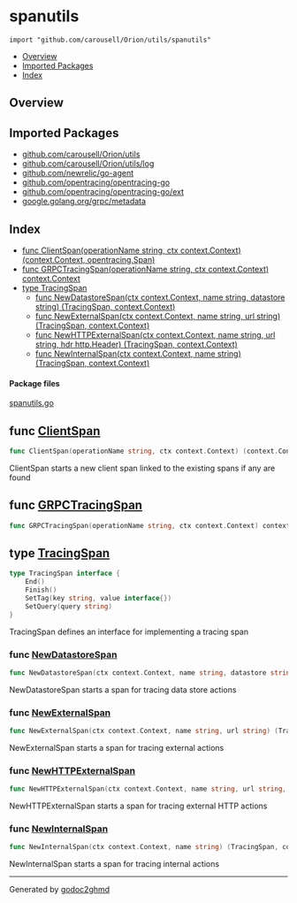 # spanutils
`import "github.com/carousell/Orion/utils/spanutils"`

* [Overview](#pkg-overview)
* [Imported Packages](#pkg-imports)
* [Index](#pkg-index)

## <a name="pkg-overview">Overview</a>

## <a name="pkg-imports">Imported Packages</a>

- [github.com/carousell/Orion/utils](./..)
- [github.com/carousell/Orion/utils/log](./../log)
- [github.com/newrelic/go-agent](https://godoc.org/github.com/newrelic/go-agent)
- [github.com/opentracing/opentracing-go](https://godoc.org/github.com/opentracing/opentracing-go)
- [github.com/opentracing/opentracing-go/ext](https://godoc.org/github.com/opentracing/opentracing-go/ext)
- [google.golang.org/grpc/metadata](https://godoc.org/google.golang.org/grpc/metadata)

## <a name="pkg-index">Index</a>
* [func ClientSpan(operationName string, ctx context.Context) (context.Context, opentracing.Span)](#ClientSpan)
* [func GRPCTracingSpan(operationName string, ctx context.Context) context.Context](#GRPCTracingSpan)
* [type TracingSpan](#TracingSpan)
  * [func NewDatastoreSpan(ctx context.Context, name string, datastore string) (TracingSpan, context.Context)](#NewDatastoreSpan)
  * [func NewExternalSpan(ctx context.Context, name string, url string) (TracingSpan, context.Context)](#NewExternalSpan)
  * [func NewHTTPExternalSpan(ctx context.Context, name string, url string, hdr http.Header) (TracingSpan, context.Context)](#NewHTTPExternalSpan)
  * [func NewInternalSpan(ctx context.Context, name string) (TracingSpan, context.Context)](#NewInternalSpan)

#### <a name="pkg-files">Package files</a>
[spanutils.go](./spanutils.go) 

## <a name="ClientSpan">func</a> [ClientSpan](./spanutils.go#L156)
``` go
func ClientSpan(operationName string, ctx context.Context) (context.Context, opentracing.Span)
```
ClientSpan starts a new client span linked to the existing spans if any are found

## <a name="GRPCTracingSpan">func</a> [GRPCTracingSpan](./spanutils.go#L172)
``` go
func GRPCTracingSpan(operationName string, ctx context.Context) context.Context
```

## <a name="TracingSpan">type</a> [TracingSpan](./spanutils.go#L18-L23)
``` go
type TracingSpan interface {
    End()
    Finish()
    SetTag(key string, value interface{})
    SetQuery(query string)
}
```
TracingSpan defines an interface for implementing a tracing span

### <a name="NewDatastoreSpan">func</a> [NewDatastoreSpan](./spanutils.go#L75)
``` go
func NewDatastoreSpan(ctx context.Context, name string, datastore string) (TracingSpan, context.Context)
```
NewDatastoreSpan starts a span for tracing data store actions

### <a name="NewExternalSpan">func</a> [NewExternalSpan](./spanutils.go#L110)
``` go
func NewExternalSpan(ctx context.Context, name string, url string) (TracingSpan, context.Context)
```
NewExternalSpan starts a span for tracing external actions

### <a name="NewHTTPExternalSpan">func</a> [NewHTTPExternalSpan](./spanutils.go#L115)
``` go
func NewHTTPExternalSpan(ctx context.Context, name string, url string, hdr http.Header) (TracingSpan, context.Context)
```
NewHTTPExternalSpan starts a span for tracing external HTTP actions

### <a name="NewInternalSpan">func</a> [NewInternalSpan](./spanutils.go#L61)
``` go
func NewInternalSpan(ctx context.Context, name string) (TracingSpan, context.Context)
```
NewInternalSpan starts a span for tracing internal actions

- - -
Generated by [godoc2ghmd](https://github.com/GandalfUK/godoc2ghmd)